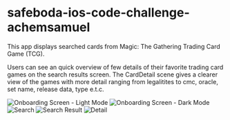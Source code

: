 # safeboda-ios-code-challenge-achemsamuel

This app displays searched cards from Magic: The Gathering Trading Card Game (TCG).

Users can see an quick overview of few details of their favorite trading card games on the search results screen.
The CardDetail scene gives a clearer view of the games with more detail ranging from legalitites to cmc, oracle, set name, release data, type e.t.c.

![Onboarding Screen - Light Mode](https://res.cloudinary.com/dyuuulmg0/image/upload/v1597540890/IMG-20200625-WA0005.jpg)
![Onboarding Screen - Dark Mode](https://res.cloudinary.com/dyuuulmg0/image/upload/v1597540890/IMG-20200625-WA0004.jpg)
![Search](https://res.cloudinary.com/dyuuulmg0/image/upload/v1597540863/Simulator_Screen_Shot_-_iPhone_11_-_2020-08-16_at_02.06.28.png)
![Search Result](https://res.cloudinary.com/dyuuulmg0/image/upload/v1597540883/Simulator_Screen_Shot_-_iPhone_11_-_2020-08-16_at_02.07.40.png)
![Detail](https://res.cloudinary.com/dyuuulmg0/image/upload/v1597540886/Simulator_Screen_Shot_-_iPhone_11_-_2020-08-16_at_02.07.56.png)

